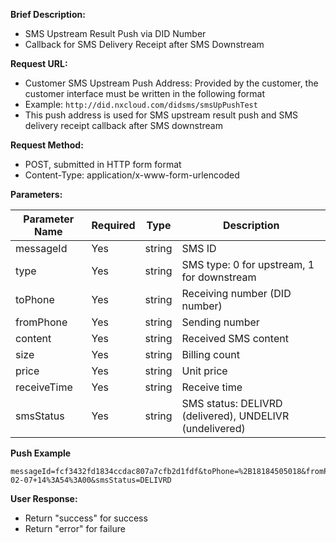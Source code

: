 **Brief Description:**

- SMS Upstream Result Push via DID Number
- Callback for SMS Delivery Receipt after SMS Downstream

**Request URL:**
- Customer SMS Upstream Push Address: Provided by the customer, the customer interface must be written in the following format
- Example: `http://did.nxcloud.com/didsms/smsUpPushTest`
- This push address is used for SMS upstream result push and SMS delivery receipt callback after SMS downstream

**Request Method:**
- POST, submitted in HTTP form format
- Content-Type: application/x-www-form-urlencoded

**Parameters:**

| Parameter Name | Required | Type   | Description              |
| -------------- | -------- | ------ | ------------------------ |
| messageId      | Yes      | string | SMS ID                   |
| type           | Yes      | string | SMS type: 0 for upstream, 1 for downstream |
| toPhone        | Yes      | string | Receiving number (DID number) |
| fromPhone      | Yes      | string | Sending number            |
| content        | Yes      | string | Received SMS content      |
| size           | Yes      | string | Billing count             |
| price          | Yes      | string | Unit price                |
| receiveTime    | Yes      | string | Receive time              |
| smsStatus      | Yes      | string | SMS status: DELIVRD (delivered), UNDELIVR (undelivered) |

**Push Example**

```
messageId=fcf3432fd1834ccdac807a7cfb2d1fdf&toPhone=%2B18184505018&fromPhone=%2B12347200160&content=test+from+wang+haha&size=1&price=0.0360&receiveTime=2021-02-07+14%3A54%3A00&smsStatus=DELIVRD
```

**User Response:**
- Return "success" for success
- Return "error" for failure